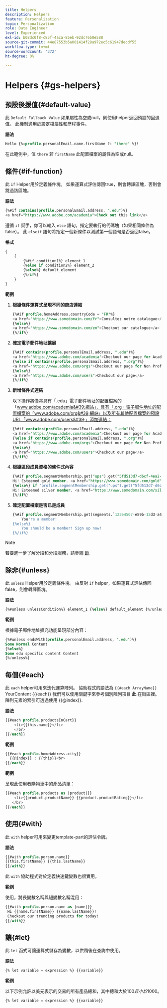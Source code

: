 ```yaml
---
title: Helpers
description: Helpers
feature: Personalization
topic: Personalization
role: Data Engineer
level: Experienced
exl-id: b08dc0f8-c85f-4aca-85eb-92dc76b0e588
source-git-commit: 44e87553b5a001414f28a972ec5c61947decdf55
workflow-type: tm+mt
source-wordcount: '372'
ht-degree: 0%

---
```


# Helpers {#gs-helpers}

## 預設後援值{#default-value}

此 `Default Fallback Value` 如果屬性為空或null，則使用helper返回預設的回退值。 此機制適用於設定檔屬性和歷程事件。

**語法**

```sql
Hello {%=profile.personalEmail.name.firstName ?: "there" %}!
```

在此範例中，值 `there` 若 `firstName` 此配置檔案的屬性為空或null。

## 條件{#if-function}

此 `if` Helper用於定義條件塊。
如果運算式評估傳回true，則會轉譯區塊，否則會跳過該區塊。

**語法**

```sql
{%#if contains(profile.personalEmail.address, ".edu")%}
<a href="https://www.adobe.com/academia">Check out this link</a>
```

遵循 `if` 幫手，你可以輸入 `else` 語句，指定要執行的代碼塊（如果相同條件為false）。
此 `elseif` 語句將指定一個新條件以測試第一個語句是否返回false。


**格式**

```sql
{
    {
        {%#if condition1%} element_1 
        {%else if condition2%} element_2 
        {%else%} default_element 
        {%/if%}
    }
}
```

**範例**

1. **根據條件運算式呈現不同的商店連結**

   ```sql
   {%#if profile.homeAddress.countryCode = "FR"%}
   <a href="https://www.somedomain.com/fr">Consultez notre catalogue</a>
   {%else%}
   <a href="https://www.somedomain.com/en">Checkout our catalogue</a>
   {%/if%}
   ```

1. **確定電子郵件地址擴展**

   ```sql
   {%#if contains(profile.personalEmail.address, ".edu")%}
   <a href="https://www.adobe.com/academia">Checkout our page for Academia personals</a>
   {%else if contains(profile.personalEmail.address, ".org")%}
   <a href="https://www.adobe.com/orgs">Checkout our page for Non Profits</a>
   {%else%}
   <a href="https://www.adobe.com/users">Checkout our page</a>
   {%/if%}
   ```

1. **新增條件式連結**

   以下操作將僅將具有「.edu」電子郵件地址的配置檔案的「www.adobe.com/academia&#39;網站」、具有「.org」電子郵件地址的配置檔案的「www.adobe.com/org&#39;網站」以及所有其他配置檔案的預設URL「www.adobe.com/users&#39;」添加連結：

   ```sql
   {%#if contains(profile.personalEmail.address, ".edu")%}
   <a href="https://www.adobe.com/academia">Checkout our page for Academia personals</a>
   {%else if contains(profile.personalEmail.address, ".org")%}
   <a href="https://www.adobe.com/orgs">Checkout our page for Non Profits</a>
   {%else%}
   <a href="https://www.adobe.com/users">Checkout our page</a>
   {%/if%}
   ```

1. **根據區段成員資格的條件式內容**

   ```sql
   {%#if profile.segmentMembership.get("ups").get("5fd513d7-d6cf-4ea2-856a-585150041a8b").status = "existing"%}
   Hi! Esteemed gold member. <a href="https://www.somedomain.com/gold">Checkout your exclusive perks </a>
   {%else%} if 'profile.segmentMembership.get("ups").get("5fd513d7-d6cf-4ea2-856a-585150041a8c").status = "existing"'%}
   Hi! Esteemed silver member. <a href="https://www.somedomain.com/silver">Checkout your exclusive perks </a>
   {%/if%}
   ```

1. **確定配置檔案是否已是成員**

   ```sql
   {%#if profile.segmentMembership.get(segments.`123e4567-e89b-12d3-a456-426614174000`.id)%}
       You're a member!
   {%else%}
       You should be a member! Sign up now!
   {%/if%}
   ```

>[!NOTE]
>
>若要進一步了解分段和分段服務，請參閱 [節](../../segment/about-segments.md).


## 除非{#unless}

此 `unless` Helper用於定義條件塊。 由反對 `if`  helper，如果運算式評估傳回false，則會轉譯區塊。

**語法**

```sql
{%#unless unlessCondition%} element_1 {%else%} default_element {%/unless%}
```

**範例**

根據電子郵件地址擴充功能呈現部分內容：

```sql
{%#unless endsWith(profile.personalEmail.address, ".edu")%}
Some Normal Content
{%else%}
Some edu specific content Content
{%/unless%}
```

## 每個{#each}

此 `each` helper可用來迭代運算陣列。
協助程式的語法為 ```{{#each ArrayName}}``` YourContent {{/each}}
我們可以使用關鍵字來參考個別陣列項目 **此** 在街區裡。 陣列元素的索引可透過使用 {{@index}}.

**語法**

```sql
{{#each profile.productsInCart}}
    <li>{{this.name}}</li>
    </br>
{{/each}}
```

**範例**

```sql
{{#each profile.homeAddress.city}}
  {{@index}} : {{this}}<br>
{{/each}}
```

**範例**

呈現此使用者購物車中的產品清單：

```sql
{{#each profile.products as |product|}}
    <li>{{product.productName}} {{product.productRating}}</li>
   </br>
{{/each}}
```

## 使用{#with}

此 `with` helper可用來變更template-part的評估令牌。

**語法**

```sql
{{#with profile.person.name}}
{{this.firstName}} {{this.lastName}}
{{/with}}
```

此 `with` 協助程式對於定義快速鍵變數也很實用。

**範例**

使用，將長變數名稱與短變數名稱混用：

```sql
{{#with profile.person.name as |name|}}
 Hi {{name.firstName}} {{name.lastName}}!
 Checkout our trending products for today!
{{/with}}
```

## 讓{#let}

此 `let` 函式可讓運算式儲存為變數，以供稍後在查詢中使用。

**語法**

```sql
{% let variable = expression %} {{variable}}
```

**範例**

以下示例允許以美元表示的交易的所有產品總和，其中總和大於$100且小於$1000。

```sql
{% let variable = expression %} {{variable}}
```
